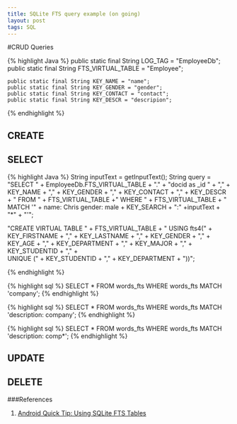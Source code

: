 ```yaml
---
title: SQLite FTS query example (on going)
layout: post
tags: SQL
---
```



#CRUD Queries

{% highlight Java %}
	public static final String LOG_TAG = "EmployeeDb";
	public static final String FTS_VIRTUAL_TABLE = "Employee";

	public static final String KEY_NAME = "name";
	public static final String KEY_GENDER = "gender";
	public static final String KEY_CONTACT = "contact";
	public static final String KEY_DESCR = "descripion";

{% endhighlight %}

## CREATE

## SELECT
{% highlight Java %}
String inputText = getInputText();
String query = "SELECT " + EmployeeDb.FTS_VIRTUAL_TABLE + "." +
				"docid as _id " + ","
				+ KEY_NAME + "," 
				+ KEY_GENDER + ","
				+ KEY_CONTACT + ","
				+ KEY_DESCR
				+ " FROM " + FTS_VIRTUAL_TABLE +" WHERE " + FTS_VIRTUAL_TABLE + " MATCH '"
				+ name: Chris gender: male + KEY_SEARCH + ":" +inputText + "*" + "'";

"CREATE VIRTUAL TABLE " + FTS_VIRTUAL_TABLE + " USING fts4(" +
	KEY_FIRSTNAME + "," +
	KEY_LASTNAME + "," +
	KEY_GENDER + "," +
	KEY_AGE + "," +
	KEY_DEPARTMENT + "," +
	KEY_MAJOR + "," +
	KEY_STUDENTID + "," +  
	UNIQUE (" + KEY_STUDENTID + "," + KEY_DEPARTMENT + "))";

{% endhighlight %}

{% highlight sql %} 
SELECT * FROM words_fts WHERE words_fts MATCH 'company';
{% endhighlight %}

{% highlight sql %} 
SELECT * FROM words_fts WHERE words_fts MATCH 'description: company';
{% endhighlight %}


{% highlight sql %} 
SELECT * FROM words_fts WHERE words_fts MATCH 'description: comp*';
{% endhighlight %}
## UPDATE

## DELETE


###References
1. [Android Quick Tip: Using SQLite FTS Tables](http://blog.andresteingress.com/2011/09/30/android-quick-tip-using-sqlite-fts-tables/)

